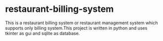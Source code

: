 # restaurant-billing-system
This is a restaurant billing system or restaurant management system which supports only billing system.This project is written in python and uses tkinter as gui and sqlite as database.
